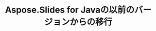 ---
title: Aspose.Slides for Javaの以前のバージョンからの移行
type: docs
weight: 320
url: /ja/java/migration-from-earlier-versions-of-aspose-slides-for-java/
---